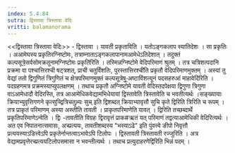 ```yaml
---
index: 5.4.84
sutra: द्विस्तावा त्रिस्तावा वेदिः
vritti: balamanorama
---
```


<<द्विस्तावा त्रिस्तावा वेदिः>> - द्विस्तावा । यावती प्रकृताविति । यतोऽङ्गकलाप स्यातिदेशः । सा प्रकृतिः । अआमेघस्य प्रकृतिरग्निष्टोमः, तत्राम्नाताऽङ्गकलापानामआमेधेऽतिदेशात् । तदुक्तं कल्पसूत्रे॒सर्वसोमक्रतूनामग्निष्टोमः प्रकृति॑रिति । तस्मिन्नग्निष्टोमे वेदिपरिमाणं श्रुतम् । तत्र चत्रिशत्पदानि प्रक्रमा वा पश्चात्तिरश्ची षट्त्रशत्, प्राची चतुर्विंशतिः, पुरस्तात्तिरश्ची॑ति प्रकृतौ वेदिपरिमाणमुक्तम् । अस्यां तु वेद्यां ततो द्विगुणितं त्रिगुणितं च क्षेत्रपरिमाणमुक्तं कल्पसूत्रेषु-॒अष्टाविंशत्यूनं पदसहरुआं माहावेदि॑रिति । पदग्रहणमत्र प्रक्रमस्याप्युपलक्षणम् । तथाच प्रकृतौ अग्निष्टोमे यावती वेदिस्तदपेक्षया द्विगुणा त्रिगुणा वाऽआमेधादौ वेदिरस्ति, तत्र आआमेधिकवेद्यामभिधेयायां द्विस्तावेति त्रिस्तावेति च भवतीत्यर्थः ।सङ्ख्यायाः क्रियाभ्युवृत्तिगणने कृत्सुच्द्वित्रिचतुभ्र्यः सुच् इति द्विशब्दत् क्रियाभ्यावृत्तौ सुचि कृते द्विरिति त्रिरिति च रूपम् । तत्र प्राकृतं परिमाणम् अस्या अस्तीति तावती । प्राकृतपरिमाणेति यावत् । द्विरिति तच्छब्दार्थे प्रकृतिपरिमाणेऽन्वेति । द्विः -तावतीति विग्रहः द्विरावृत्तं प्राक#ऋतं यत् परिमाणं तद्वत्याआमेधिकी वेदिरित्यर्थः । अत एव निपातनात्समासः, अच्प्रत्ययः, तावतीशब्दस्य "भस्याऽढे" इति पुंवत्त्वे ङीपो निवृत्तौ प्रत्ययस्याऽडित्त्वेऽपि प्रकृतेर्नान्तत्वाऽभावेऽपि टिलोपः । द्विस्तावती त्रिस्तावती रज्जुरिति । अत्र वेद्यामप्रवृत्तेरच्प्रत्ययटिलोपसमासा न भवन्तीत्यर्थः । तथाच प्रत्युदाहरणेद्वि॑रिति भिन्नं पदम् । 